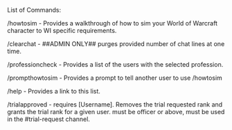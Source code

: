 List of Commands:


/howtosim - Provides a walkthrough of how to sim your World of Warcraft character to WI specific requirements.

/clearchat - ##ADMIN ONLY## purges provided number of chat lines at one time.

/professioncheck - Provides a list of the users with the selected profession.

/prompthowtosim - Provides a prompt to tell another user to use /howtosim

/help - Provides a link to this list.

/trialapproved - requires [Username]. Removes the trial requested rank and grants the trial rank for a given user. must be officer or above, must be used in the #trial-request channel.

